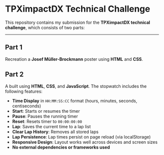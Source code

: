 # TPXimpactDX Technical Challenge

This repository contains my submission for the **TPXimpactDX technical challenge**, which consists of two parts:

---

## Part 1

Recreation a **Josef Müller-Brockmann** poster using **HTML** and  **CSS**.

## Part 2

A built using **HTML**, **CSS**, and **JavaScript**. The stopwatch includes the following features:

- **Time Display** in `HH:MM:SS:CC` format (hours, minutes, seconds, centiseconds)
- **Start**: Starts or resumes the timer
- **Pause**: Pauses the running timer
- **Reset**: Resets timer to `00:00:00:00`
- **Lap**: Saves the current time to a lap list
- **Clear Lap History**: Removes all stored laps
- **Lap Persistence**: Lap times persist on page reload (via localStorage)
- **Responsive Design**: Layout works well across devices and screen sizes
- **No external dependencies or frameworks used**

